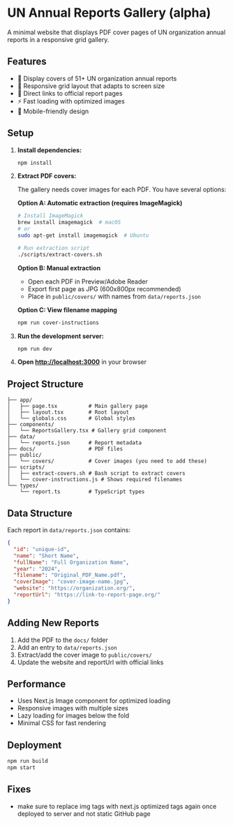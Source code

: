 # UN Annual Reports Gallery (alpha)

A minimal website that displays PDF cover pages of UN organization annual reports in a responsive grid gallery.

## Features

- 📖 Display covers of 51+ UN organization annual reports
- 🎨 Responsive grid layout that adapts to screen size
- 🔗 Direct links to official report pages
- ⚡ Fast loading with optimized images
- 📱 Mobile-friendly design

## Setup

1. **Install dependencies:**

   ```bash
   npm install
   ```

2. **Extract PDF covers:**

   The gallery needs cover images for each PDF. You have several options:

   **Option A: Automatic extraction (requires ImageMagick)**

   ```bash
   # Install ImageMagick
   brew install imagemagick  # macOS
   # or
   sudo apt-get install imagemagick  # Ubuntu

   # Run extraction script
   ./scripts/extract-covers.sh
   ```

   **Option B: Manual extraction**

   - Open each PDF in Preview/Adobe Reader
   - Export first page as JPG (600x800px recommended)
   - Place in `public/covers/` with names from `data/reports.json`

   **Option C: View filename mapping**

   ```bash
   npm run cover-instructions
   ```

3. **Run the development server:**

   ```bash
   npm run dev
   ```

4. **Open [http://localhost:3000](http://localhost:3000)** in your browser

## Project Structure

```
├── app/
│   ├── page.tsx          # Main gallery page
│   ├── layout.tsx        # Root layout
│   └── globals.css       # Global styles
├── components/
│   └── ReportsGallery.tsx # Gallery grid component
├── data/
│   └── reports.json      # Report metadata
├── docs/                 # PDF files
├── public/
│   └── covers/           # Cover images (you need to add these)
├── scripts/
│   ├── extract-covers.sh # Bash script to extract covers
│   └── cover-instructions.js # Shows required filenames
└── types/
    └── report.ts         # TypeScript types
```

## Data Structure

Each report in `data/reports.json` contains:

```json
{
  "id": "unique-id",
  "name": "Short Name",
  "fullName": "Full Organization Name",
  "year": "2024",
  "filename": "Original_PDF_Name.pdf",
  "coverImage": "cover-image-name.jpg",
  "website": "https://organization.org/",
  "reportUrl": "https://link-to-report-page.org/"
}
```

## Adding New Reports

1. Add the PDF to the `docs/` folder
2. Add an entry to `data/reports.json`
3. Extract/add the cover image to `public/covers/`
4. Update the website and reportUrl with official links

## Performance

- Uses Next.js Image component for optimized loading
- Responsive images with multiple sizes
- Lazy loading for images below the fold
- Minimal CSS for fast rendering

## Deployment

```bash
npm run build
npm start
```

## Fixes

- make sure to replace img tags with next.js optimized tags again once deployed to server and not static GitHub page
